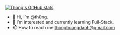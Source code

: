 [![Thong's GitHub stats](https://github-readme-stats.vercel.app/api?username=th0ng)](https://github.com/anuraghazra/github-readme-stats)

- 👋 Hi, I’m @th0ng.
- 👀 I’m interested and currently learning Full-Stack.
- 📫 How to reach me thonghoangdanh@gmail.com

<!---
th0ng/th0ng is a ✨ special ✨ repository because its `README.md` (this file) appears on your GitHub profile.
You can click the Preview link to take a look at your changes.
--->
